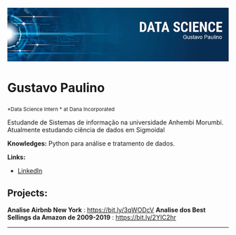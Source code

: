 
<p align="center">
  <img src="banner.png" >
</p>

# Gustavo Paulino
<sub>*Data Science Intern * at Dana Incorporated </sub>

Estudande de Sistemas de informação na universidade Anhembi Morumbi. 
Atualmente estudando ciência de dados em  Sigmoidal

**Knowledges:** Python para análise e tratamento de dados.

**Links:**
* [LinkedIn](https://www.linkedin.com/in/gustavo-paulino-8597a1184/)



## Projects:
**Analise Airbnb New York** : https://bit.ly/3qWODcV
**Analise dos Best Sellings da Amazon de 2009-2019** : https://bit.ly/2YIC2hr


---





